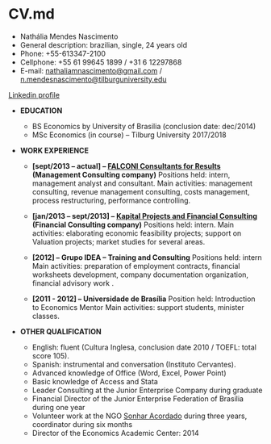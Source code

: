 # CV.md
* Nathália Mendes Nascimento
* General description: brazilian, single, 24 years old 
* Phone: +55-613347-2100
* Cellphone: +55 61 99645 1899 / +31 6 12297868
* E-mail: nathaliamnascimento@gmail.com / n.mendesnascimento@tilburguniversity.edu

[Linkedin profile](https://www.linkedin.com/in/nath%C3%A1lia-mendes-nascimento-21084ab7/)

* __EDUCATION__

  * BS Economics by University of Brasilia (conclusion date: dec/2014) 
  * MSc Economics (in course) – Tilburg University 2017/2018

* __WORK EXPERIENCE__

  * __[sept/2013 – actual] – [FALCONI Consultants for Results](https://www.falconi.com/en/) (Management Consulting company)__
    Positions held: intern, management analyst and consultant.
    Main activities: management consulting, revenue management consulting, costs management, process restructuring, performance controlling.

  * __[jan/2013 – sept/2013] – [Kapital Projects and Financial Consulting](http://www.kapitalprojetos.com.br/) (Financial Consulting company)__
    Positions held: intern. 
    Main activities: elaborating economic feasibility projects; support on Valuation projects; market studies for several areas.

  * __[2012] – Grupo IDEA – Training and Consulting__
    Positions held: intern
    Main activities: preparation of employment contracts, financial worksheets development, company documentation organization, financial advisory work .

  * __[2011 - 2012] – Universidade de Brasília__
    Position held: Introduction to Economics Mentor
    Main activities: support students, minister classes.

* __OTHER QUALIFICATION__

  * English: fluent (Cultura Inglesa, conclusion date 2010 / TOEFL: total score 105). 
  * Spanish: instrumental and conversation (Instituto Cervantes). 
  * Advanced knowledge of Office (Word, Excel, Power Point)
  * Basic knowledge of Access and Stata
  * Leader Consulting at the Junior Enterprise Company during graduate
  * Financial Director of the Junior Enterprise Federation of Brasilia during one year
  * Volunteer work at the NGO [Sonhar Acordado](http://sonharacordado.org.br/) during three years, coordinator during six months
  * Director of the Economics Academic Center: 2014
